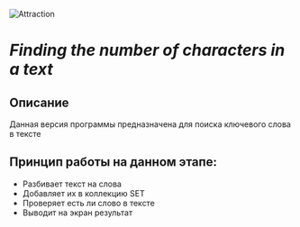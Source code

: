 ![Attraction](https://cdn2.iconfinder.com/data/icons/xomo-basics/128/documents-07-256.png)
# *Finding the number of characters in a text*
## Описание
Данная версия программы предназначена для поиска 
ключевого слова в тексте
## Принцип работы на данном этапе:
* Разбивает текст на слова
* Добавляет их в коллекцию SET
* Проверяет есть ли слово в тексте
* Выводит на экран результат
